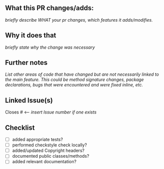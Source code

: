 ## What this PR changes/adds:

_briefly describe WHAT your pr changes, which features it adds/modifies._

## Why it does that

_briefly state why the change was necessary_

## Further notes

_List other areas of code that have changed but are not necessarily linked to the main feature. This could be method
signature changes, package declarations, bugs that were encountered and were fixed inline, etc._

## Linked Issue(s)

Closes # <-- _insert Issue number if one exists_

## Checklist

- [ ] added appropriate tests?
- [ ] performed checkstyle check locally?
- [ ] added/updated Copyright headers?
- [ ] documented public classes/methods?
- [ ] added relevant documentation?